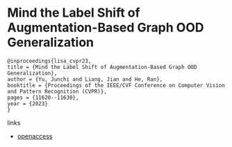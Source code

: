 # Mind the Label Shift of Augmentation-Based Graph OOD Generalization

```
@inproceedings{lisa_cvpr23,
title = {Mind the Label Shift of Augmentation-Based Graph OOD Generalization},
author = {Yu, Junchi and Liang, Jian and He, Ran},
booktitle = {Proceedings of the IEEE/CVF Conference on Computer Vision and Pattern Recognition (CVPR)},
pages = {11620--11630},
year = {2023}
}
```

links
- [openaccess](http://openaccess.thecvf.com//content/CVPR2023/html/Yu_Mind_the_Label_Shift_of_Augmentation-Based_Graph_OOD_Generalization_CVPR_2023_paper.html)
